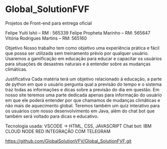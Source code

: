 # Global_SolutionFVF

Projetos de Front-end para entrega oficial

Felipe Yuiti Ishii – RM : 565339   Felipe Propheta Marinho – RM: 565647  Vitória Rodrigues Martins – RM: 565160 

Objetivo
Nosso trabalho tem como objetivo uma experiência prática e fácil que possa ser utilizada sem treinamento prévio por qualquer usuário. Usaremos a gamificação em educação para educar e capacitar os usuários para situações de desastres naturais e á entender sobre as mudanças climáticas.

Justificativa
Cada matéria terá um objetivo relacionado á educação, a parte de python em que o usuário pergunta qual a previsão do tempo e o sistema traz todas as informações e dicas sobre a previsão do dia em questão. Em nosso site teremos uma parte dedicada apenas para informação do usuário em que ele poderá entender por que chamamos de mudanças climáticas e não mais de aquecimento global. Teremos também um quiz interativo para os usuários com nosso desenvolvimento em Java, além do chat bot que também será voltado para dicas e educativo.

Tecnologia usada: VSCODE -> HTML, CSS, JAVASCRIPT Chat bot: IBM CLOUD NODE RED INTEGRAÇÃO COM TELEGRAM

https://github.com/GlobalSolutionVFV/Global_SolutionFVF.git
